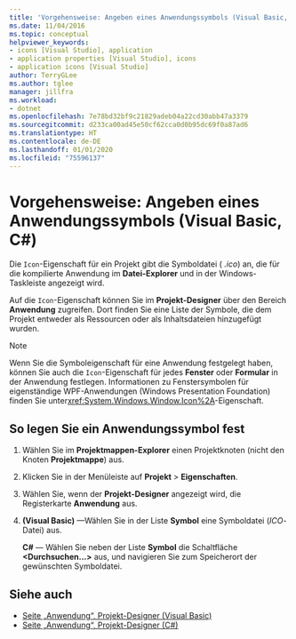 ```yaml
---
title: 'Vorgehensweise: Angeben eines Anwendungssymbols (Visual Basic, C#)'
ms.date: 11/04/2016
ms.topic: conceptual
helpviewer_keywords:
- icons [Visual Studio], application
- application properties [Visual Studio], icons
- application icons [Visual Studio]
author: TerryGLee
ms.author: tglee
manager: jillfra
ms.workload:
- dotnet
ms.openlocfilehash: 7e78bd32bf9c21829adeb04a22cd30abb47a3379
ms.sourcegitcommit: d233ca00ad45e50cf62cca0d0b95dc69f0a87ad6
ms.translationtype: HT
ms.contentlocale: de-DE
ms.lasthandoff: 01/01/2020
ms.locfileid: "75596137"
---
```

# <a name="how-to-specify-an-application-icon-visual-basic-c"></a>Vorgehensweise: Angeben eines Anwendungssymbols (Visual Basic, C#)

Die `Icon`-Eigenschaft für ein Projekt gibt die Symboldatei ( *.ico*) an, die für die kompilierte Anwendung im **Datei-Explorer** und in der Windows-Taskleiste angezeigt wird.

Auf die `Icon`-Eigenschaft können Sie im **Projekt-Designer** über den Bereich **Anwendung** zugreifen. Dort finden Sie eine Liste der Symbole, die dem Projekt entweder als Ressourcen oder als Inhaltsdateien hinzugefügt wurden.

> [!NOTE]
> Wenn Sie die Symboleigenschaft für eine Anwendung festgelegt haben, können Sie auch die `Icon`-Eigenschaft für jedes **Fenster** oder **Formular** in der Anwendung festlegen. Informationen zu Fenstersymbolen für eigenständige WPF-Anwendungen (Windows Presentation Foundation) finden Sie unter<xref:System.Windows.Window.Icon%2A>-Eigenschaft.

## <a name="to-specify-an-application-icon"></a>So legen Sie ein Anwendungssymbol fest

1. Wählen Sie im **Projektmappen-Explorer** einen Projektknoten (nicht den Knoten **Projektmappe**) aus.

1. Klicken Sie in der Menüleiste auf **Projekt** > **Eigenschaften**.

1. Wählen Sie, wenn der **Projekt-Designer** angezeigt wird, die Registerkarte **Anwendung** aus.

1. **(Visual Basic)** &mdash;Wählen Sie in der Liste **Symbol** eine Symboldatei (*ICO*-Datei) aus.

    **C#** &mdash; Wählen Sie neben der Liste **Symbol** die Schaltfläche **\<Durchsuchen...>** aus, und navigieren Sie zum Speicherort der gewünschten Symboldatei.

## <a name="see-also"></a>Siehe auch

- [Seite „Anwendung“, Projekt-Designer (Visual Basic)](../ide/reference/application-page-project-designer-visual-basic.md)
- [Seite „Anwendung“, Projekt-Designer (C#)](../ide/reference/application-page-project-designer-csharp.md)
